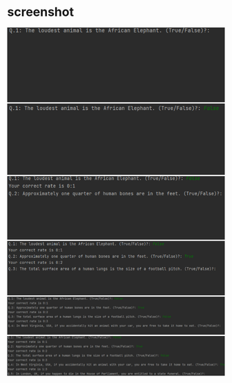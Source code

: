 # screenshot
![](example1.png)
![](example2.png)
![](example3.png)
![](example4.png)
![](example5.png)
![](example6.png)
